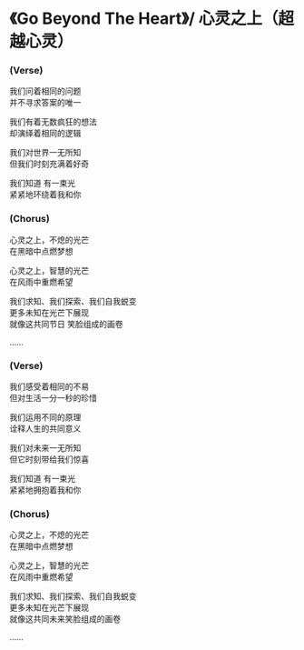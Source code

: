 
# 《Go Beyond The Heart》/ 心灵之上（超越心灵）

### (Verse)

我们问着相同的问题<br/>
并不寻求答案的唯一

我们有着无数疯狂的想法<br/>
却演绎着相同的逻辑

我们对世界一无所知<br/>
但我们时刻充满着好奇

我们知道 有一束光<br/>
紧紧地环绕着我和你

### (Chorus)

心灵之上，不熄的光芒<br/>
在黑暗中点燃梦想

心灵之上，智慧的光芒<br/>
在风雨中重燃希望

我们求知、我们探索、我们自我蜕变<br/>
更多未知在光芒下展现<br/>
就像这共同节日 笑脸组成的画卷

......

### (Verse)

我们感受着相同的不易<br/>
但对生活一分一秒的珍惜

我们运用不同的原理<br/>
诠释人生的共同意义

我们对未来一无所知<br/>
但它时刻带给我们惊喜

我们知道 有一束光<br/>
紧紧地拥抱着我和你

### (Chorus)

心灵之上，不熄的光芒<br/>
在黑暗中点燃梦想

心灵之上，智慧的光芒<br/>
在风雨中重燃希望

我们求知、我们探索、我们自我蜕变<br/>
更多未知在光芒下展现<br/>
就像这共同未来笑脸组成的画卷

......
